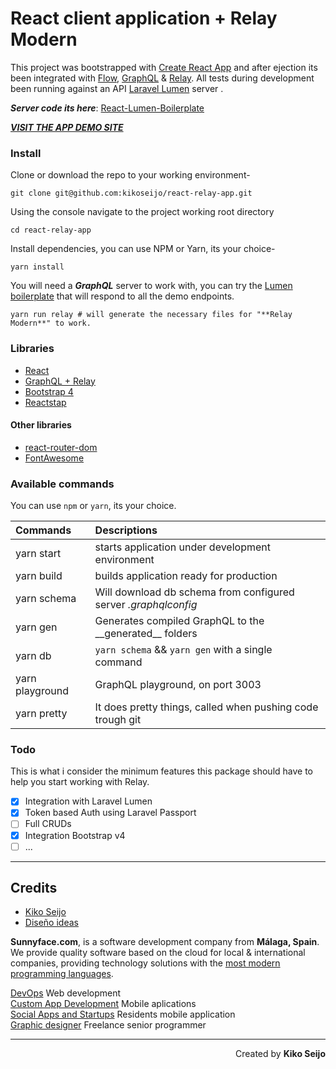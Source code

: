 # React client application + Relay Modern

This project was bootstrapped with [Create React App](https://github.com/facebookincubator/create-react-app) and after ejection its been integrated with [Flow](https://flow.org), [GraphQL](http://graphql.org) & [Relay](https://facebook.github.io/relay/).
All tests during development been running against an API [Laravel Lumen](https://lumen.laravel.com) server .

**_Server code its here_**: [React-Lumen-Boilerplate](https://github.com/kikoseijo/lumen-graphql-boilerplate)

[**_VISIT THE APP DEMO SITE_**](https://kikoseijo.github.io/react-relay-app/)

### Install

Clone or download the repo to your working environment-

```
git clone git@github.com:kikoseijo/react-relay-app.git
```

Using the console navigate to the project working root directory

```
cd react-relay-app
```

Install dependencies, you can use NPM or Yarn, its your choice-

```
yarn install
```

You will need a **_GraphQL_** server to work with, you can try the [Lumen boilerplate](https://github.com/kikoseijo/lumen-graphql-boilerplate) that will respond to all the demo endpoints.

```
yarn run relay # will generate the necessary files for "**Relay Modern**" to work.
```

### Libraries

* [React](https://reactjs.org)
* [GraphQL + Relay](https://facebook.github.io/relay/)
* [Bootstrap 4](https://getbootstrap.com)
* [Reactstap](https://reactstrap.github.io)

#### Other libraries

* [react-router-dom](https://github.com/ReactTraining/react-router/tree/master/packages/react-router-dom)
* [FontAwesome](https://github.com/FortAwesome/react-fontawesome)

### Available commands

You can use `npm` or `yarn`, its your choice.

| Commands        | Descriptions                                                    |
| :-------------- | :-------------------------------------------------------------- |
| yarn start      | starts application under development environment                |
| yarn build      | builds application ready for production                         |
| yarn schema     | Will download db schema from configured server _.graphqlconfig_ |
| yarn gen        | Generates compiled GraphQL to the \_\_generated\_\_ folders     |
| yarn db         | `yarn schema` && `yarn gen` with a single command               |
| yarn playground | GraphQL playground, on port 3003                                |
| yarn pretty     | It does pretty things, called when pushing code trough git      |

### Todo

This is what i consider the minimum features this package should have to help you start working with Relay.

* [x] Integration with Laravel Lumen
* [x] Token based Auth using Laravel Passport
* [ ] Full CRUDs
* [x] Integration Bootstrap v4
* [ ] ...

---

## Credits

* [Kiko Seijo](http://kikoseijo.com 'Laravel, React, Vue, Mobile freelancer in Málaga')
* [Diseño ideas](http://disenoideas.com 'Real estate website designer in Marbella')

**Sunnyface.com**, is a software development company from **Málaga, Spain**. We provide quality software based on the cloud for local & international companies, providing technology solutions with the [most modern programming languages](https://sunnyface.com/tecnologia/ 'Programador experto react y vue en Málaga').

[DevOps](https://sunnyface.com 'Programador ios málaga Marbella') Web development  
[Custom App Development](https://gestorapp.com 'Gestor de aplicaciones moviles en málaga, mijas, marbella') Mobile aplications  
[Social Apps and Startups](https://sosvecinos.com 'Plataforma móvil para la gestion de comunidades') Residents mobile application  
[Graphic designer](https://kikoseijo.com 'Programador freelance movil y Laravel') Freelance senior programmer

---

<div dir=rtl markdown=1>Created by <b>Kiko Seijo</b></div>
